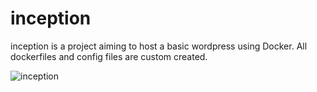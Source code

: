 # inception

inception is a project aiming to host a basic wordpress using Docker. All dockerfiles and config files are custom created.

![inception](https://user-images.githubusercontent.com/71543496/213445743-0ac46553-d99d-4428-b22d-343001c5f6b0.png)
